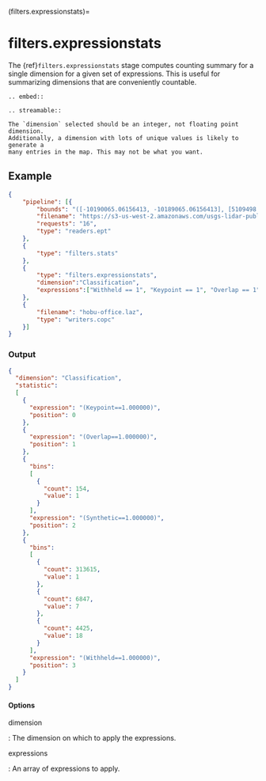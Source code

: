 (filters.expressionstats)=

# filters.expressionstats

The {ref}`filters.expressionstats` stage computes counting summary for a single
dimension for a given set of expressions. This is useful for summarizing dimensions
that are conveniently countable.

```{eval-rst}
.. embed::
```

```{eval-rst}
.. streamable::
```

```{warning}
The `dimension` selected should be an integer, not floating point dimension.
Additionally, a dimension with lots of unique values is likely to generate a
many entries in the map. This may not be what you want.
```

## Example

```json
{
    "pipeline": [{
        "bounds": "([-10190065.06156413, -10189065.06156413], [5109498.61041016, 5110498.61041016])",
        "filename": "https://s3-us-west-2.amazonaws.com/usgs-lidar-public/IA_Eastern_1_2019/ept.json",
        "requests": "16",
        "type": "readers.ept"
    },
    {
        "type": "filters.stats"
    },
    {
        "type": "filters.expressionstats",
        "dimension":"Classification",
        "expressions":["Withheld == 1", "Keypoint == 1", "Overlap == 1", "Synthetic == 1"]
    },
    {
        "filename": "hobu-office.laz",
        "type": "writers.copc"
    }]
}
```

### Output

```json
{
  "dimension": "Classification",
  "statistic":
  [
    {
      "expression": "(Keypoint==1.000000)",
      "position": 0
    },
    {
      "expression": "(Overlap==1.000000)",
      "position": 1
    },
    {
      "bins":
      [
        {
          "count": 154,
          "value": 1
        }
      ],
      "expression": "(Synthetic==1.000000)",
      "position": 2
    },
    {
      "bins":
      [
        {
          "count": 313615,
          "value": 1
        },
        {
          "count": 6847,
          "value": 7
        },
        {
          "count": 4425,
          "value": 18
        }
      ],
      "expression": "(Withheld==1.000000)",
      "position": 3
    }
  ]
}
```

#### Options

dimension

: The dimension on which to apply the expressions.

expressions

: An array of expressions to apply.

```{include} filter_opts.md
```
